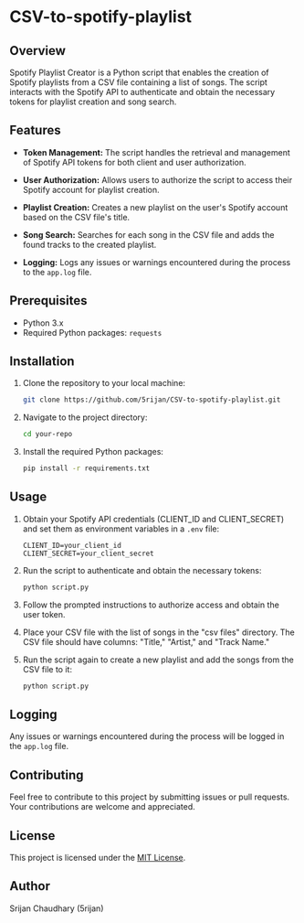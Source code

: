 # CSV-to-spotify-playlist

## Overview

Spotify Playlist Creator is a Python script that enables the creation of Spotify playlists from a CSV file containing a list of songs. The script interacts with the Spotify API to authenticate and obtain the necessary tokens for playlist creation and song search.

## Features

- **Token Management:** The script handles the retrieval and management of Spotify API tokens for both client and user authorization.
  
- **User Authorization:** Allows users to authorize the script to access their Spotify account for playlist creation.

- **Playlist Creation:** Creates a new playlist on the user's Spotify account based on the CSV file's title.

- **Song Search:** Searches for each song in the CSV file and adds the found tracks to the created playlist.

- **Logging:** Logs any issues or warnings encountered during the process to the `app.log` file.

## Prerequisites

- Python 3.x
- Required Python packages: `requests`

## Installation

1. Clone the repository to your local machine:

    ```bash
    git clone https://github.com/5rijan/CSV-to-spotify-playlist.git
    ```

2. Navigate to the project directory:

    ```bash
    cd your-repo
    ```

3. Install the required Python packages:

    ```bash
    pip install -r requirements.txt
    ```

## Usage

1. Obtain your Spotify API credentials (CLIENT_ID and CLIENT_SECRET) and set them as environment variables in a `.env` file:

    ```env
    CLIENT_ID=your_client_id
    CLIENT_SECRET=your_client_secret
    ```

2. Run the script to authenticate and obtain the necessary tokens:

    ```bash
    python script.py
    ```

3. Follow the prompted instructions to authorize access and obtain the user token.

4. Place your CSV file with the list of songs in the "csv files" directory. The CSV file should have columns: "Title," "Artist," and "Track Name."

5. Run the script again to create a new playlist and add the songs from the CSV file to it:

    ```bash
    python script.py
    ```

## Logging

Any issues or warnings encountered during the process will be logged in the `app.log` file.

## Contributing

Feel free to contribute to this project by submitting issues or pull requests. Your contributions are welcome and appreciated.

## License

This project is licensed under the [MIT License](LICENSE).

## Author

Srijan Chaudhary (5rijan)

